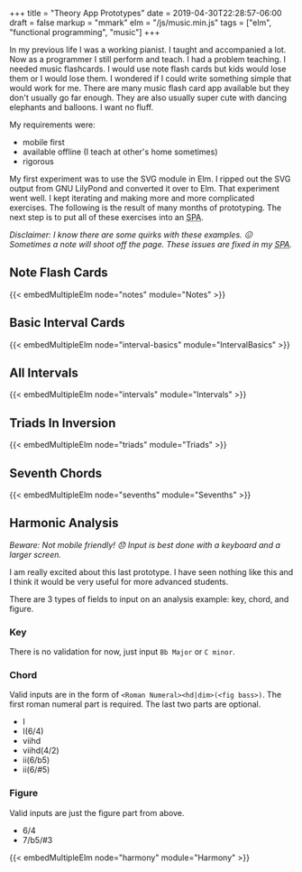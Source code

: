 +++
title = "Theory App Prototypes"
date = 2019-04-30T22:28:57-06:00
draft = false
markup = "mmark"
elm = "/js/music.min.js"
tags = ["elm", "functional programming", "music"]
+++


In my previous life I was a working pianist. I taught and accompanied a lot. Now as a programmer I still perform and teach. I had a problem teaching. I needed music flashcards. I would use note flash cards but kids would lose them or I would lose them. I wondered if I could write something simple that would work for me. There are many music flash card app available but they don't usually go far enough. They are also usually super cute with dancing elephants and balloons. I want no fluff.

My requirements were:

- mobile first
- available offline (I teach at other's home sometimes)
- rigorous

My first experiment was to use the SVG module in Elm. I ripped out the SVG output from GNU LilyPond and converted it over to Elm. That experiment went well. I kept iterating and making more and more complicated exercises. The following is the result of many months of prototyping. The next step is to put all of these exercises into an <abbr title="Single Page Application">SPA</abbr>.

*Disclaimer: I know there are some quirks with these examples. :confounded: Sometimes a note will shoot off the page. These issues are fixed in my <abbr title="Single Page Application">SPA</abbr>.*

## Note Flash Cards

{{< embedMultipleElm node="notes" module="Notes" >}}

## Basic Interval Cards

{{< embedMultipleElm node="interval-basics" module="IntervalBasics" >}}

## All Intervals

{{< embedMultipleElm node="intervals" module="Intervals" >}}

## Triads In Inversion

{{< embedMultipleElm node="triads" module="Triads" >}}

## Seventh Chords

{{< embedMultipleElm node="sevenths" module="Sevenths" >}}

## Harmonic Analysis

*Beware: Not mobile friendly! :disappointed: Input is best done with a keyboard and a larger screen.*

I am really excited about this last prototype. I have seen nothing like this and I think it would be very useful for more advanced students.

There are 3 types of fields to input on an analysis example: key, chord, and figure.

### Key

There is no validation for now, just input `Bb Major` or `C minor`.

### Chord

Valid inputs are in the form of `<Roman Numeral><hd|dim>(<fig bass>)`. The first roman numeral part is required. The last two parts are optional.

- I
- I(6/4)
- viihd
- viihd(4/2)
- ii(6/b5)
- ii(6/#5)

### Figure

Valid inputs are just the figure part from above.

- 6/4
- 7/b5/#3

{{< embedMultipleElm node="harmony" module="Harmony" >}}


